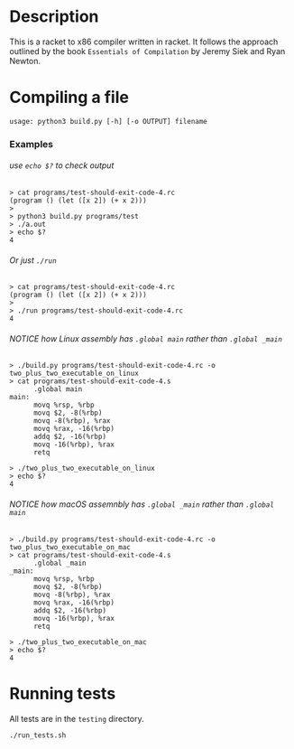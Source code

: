 # Description
This is a racket to x86 compiler written in racket. It follows the approach outlined by the book `Essentials of Compilation` by Jeremy Siek and Ryan Newton.

# Compiling a file 
```
usage: python3 build.py [-h] [-o OUTPUT] filename
```

### Examples 

###### use `echo $?` to check output
```
> cat programs/test-should-exit-code-4.rc
(program () (let ([x 2]) (+ x 2)))
>
> python3 build.py programs/test
> ./a.out
> echo $?
4
```

###### Or just `./run`
```
> cat programs/test-should-exit-code-4.rc
(program () (let ([x 2]) (+ x 2)))
>
> ./run programs/test-should-exit-code-4.rc
4
```

###### _NOTICE how Linux assembly has `.global main` rather than `.global _main`_
```
> ./build.py programs/test-should-exit-code-4.rc -o two_plus_two_executable_on_linux
> cat programs/test-should-exit-code-4.s
      .global main
main:
      movq %rsp, %rbp
      movq $2, -8(%rbp)
      movq -8(%rbp), %rax
      movq %rax, -16(%rbp)
      addq $2, -16(%rbp)
      movq -16(%rbp), %rax
      retq

> ./two_plus_two_executable_on_linux
> echo $?
4
```

###### _NOTICE how macOS assemnbly has `.global _main` rather than `.global main`_
```
> ./build.py programs/test-should-exit-code-4.rc -o two_plus_two_executable_on_mac
> cat programs/test-should-exit-code-4.s
      .global _main
_main:
      movq %rsp, %rbp
      movq $2, -8(%rbp)
      movq -8(%rbp), %rax
      movq %rax, -16(%rbp)
      addq $2, -16(%rbp)
      movq -16(%rbp), %rax
      retq

> ./two_plus_two_executable_on_mac
> echo $?
4
```

# Running tests
All tests are in the `testing` directory.

```
./run_tests.sh
```
